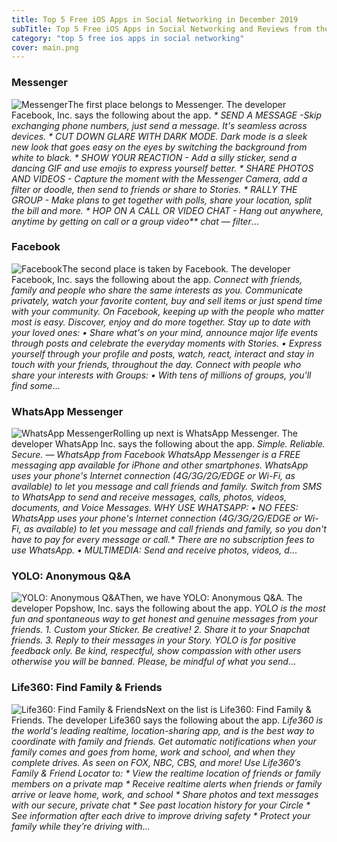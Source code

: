 ```yaml
---
title: Top 5 Free iOS Apps in Social Networking in December 2019
subTitle: Top 5 Free iOS Apps in Social Networking and Reviews from the AppStore in December 2019.
category: "top 5 free ios apps in social networking"
cover: main.png
---
```


### Messenger

![Messenger](https://is4-ssl.mzstatic.com/image/thumb/Purple123/v4/fc/0d/f1/fc0df1ff-1a2c-8a8b-cb31-5668f71f546c/Icon-0-1x_U007emarketing-0-0-85-220-0-7.png/100x100bb.png)The first place belongs to Messenger. The developer Facebook, Inc. says the following about the app. _* SEND A MESSAGE -Skip exchanging phone numbers, just send a message. It's seamless across devices. * CUT DOWN GLARE WITH DARK MODE. Dark mode is a sleek new look that goes easy on the eyes by switching the background from white to black. * SHOW YOUR REACTION - Add a silly sticker, send a dancing GIF and use emojis to express yourself better. * SHARE PHOTOS AND VIDEOS - Capture the moment with the Messenger Camera, add a filter or doodle, then send to friends or share to Stories. * RALLY THE GROUP - Make plans to get together with polls, share your location, split the bill and more. * HOP ON A CALL OR VIDEO CHAT - Hang out anywhere, anytime by getting on call or a group video** chat — filter_...

### Facebook

![Facebook](https://is4-ssl.mzstatic.com/image/thumb/Purple113/v4/04/aa/81/04aa81b3-0e0c-6033-3370-1cb426db9fd0/Icon-Production-0-0-1x_U007emarketing-0-0-0-7-0-0-85-220.png/100x100bb.png)The second place is taken by Facebook. The developer Facebook, Inc. says the following about the app. _Connect with friends, family and people who share the same interests as you. Communicate privately, watch your favorite content, buy and sell items or just spend time with your community. On Facebook, keeping up with the people who matter most is easy. Discover, enjoy and do more together.    Stay up to date with your loved ones:   • Share what's on your mind, announce major life events through posts and celebrate the everyday moments with Stories.   • Express yourself through your profile and posts, watch, react, interact and stay in touch with your friends, throughout   the day.  Connect with people who share your interests with Groups:   • With tens of millions of groups, you'll find some_...

### WhatsApp Messenger

![WhatsApp Messenger](https://is3-ssl.mzstatic.com/image/thumb/Purple123/v4/ab/99/a9/ab99a97d-4028-d9b6-dce4-8312447e896e/AppIcon-0-1x_U007emarketing-0-0-sRGB-85-220-6.png/100x100bb.png)Rolling up next is WhatsApp Messenger. The developer WhatsApp Inc. says the following about the app. _Simple. Reliable. Secure. — WhatsApp from Facebook  WhatsApp Messenger is a FREE messaging app available for iPhone and other smartphones. WhatsApp uses your phone's Internet connection (4G/3G/2G/EDGE or Wi-Fi, as available) to let you message and call friends and family. Switch from SMS to WhatsApp to send and receive messages, calls, photos, videos, documents, and Voice Messages.  WHY USE WHATSAPP:  • NO FEES: WhatsApp uses your phone's Internet connection (4G/3G/2G/EDGE or Wi-Fi, as available) to let you message and call friends and family, so you don't have to pay for every message or call.* There are no subscription fees to use WhatsApp.  • MULTIMEDIA: Send and receive photos, videos, d_...

### YOLO: Anonymous Q&A

![YOLO: Anonymous Q&A](https://is5-ssl.mzstatic.com/image/thumb/Purple123/v4/97/a7/85/97a785ad-7c4d-1111-f90a-099ac4374544/AppIcon-0-0-1x_U007emarketing-0-0-0-10-0-0-sRGB-0-0-0-GLES2_U002c0-512MB-85-220-0-0.png/100x100bb.png)Then, we have YOLO: Anonymous Q&A. The developer Popshow, Inc. says the following about the app. _YOLO is the most fun and spontaneous way to get honest and genuine messages from your friends.  1. Custom your Sticker. Be creative! 2. Share it to your Snapchat friends. 3. Reply to their messages in your Story.  YOLO is for positive feedback only. Be kind, respectful, show compassion with other users otherwise you will be banned. Please, be mindful of what you send_...

### Life360: Find Family & Friends

![Life360: Find Family & Friends](https://is4-ssl.mzstatic.com/image/thumb/Purple113/v4/97/62/50/976250a9-2b49-d885-2a3d-bef53491baad/AppIcon-0-1x_U007emarketing-0-0-GLES2_U002c0-512MB-sRGB-0-0-0-85-220-0-0-0-6.png/100x100bb.png)Next on the list is Life360: Find Family & Friends. The developer Life360 says the following about the app. _Life360 is the world's leading realtime, location-sharing app, and is the best way to coordinate with family and friends. Get automatic notifications when your family comes and goes from home, work and school, and when they complete drives. As seen on FOX, NBC, CBS, and more!  Use Life360’s Family & Friend Locator to:  * View the realtime location of friends or family members on a private map * Receive realtime alerts when friends or family arrive or leave home, work, and school * Share photos and text messages with our secure, private chat * See past location history for your Circle * See information after each drive to improve driving safety * Protect your family while they’re driving with_...

